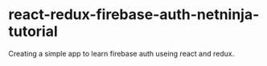 # react-redux-firebase-auth-netninja-tutorial

Creating a simple app to learn firebase auth useing react and redux.
